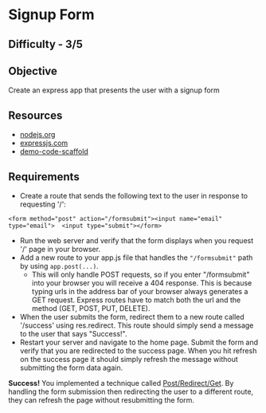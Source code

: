# Signup Form

## Difficulty - 3/5

## Objective
Create an express app that presents the user with a signup form

## Resources
- [nodejs.org](http://nodejs.org/)
- [expressjs.com](http://expressjs.com/)
- [demo-code-scaffold](https://github.com/RefactorU/Jan2016-DemoCode/tree/master/week6/scaffold)

## Requirements
- Create a route that sends the following text to the user in response to requesting '/': 
```
<form method="post" action="/formsubmit"><input name="email" type="email">  <input type="submit"></form>
```
- Run the web server and verify that the form displays when you request '/' page in your browser.
- Add a new route to your app.js file that handles the <code>"/formsubmit"</code> path by using <code>app.post(...)</code>.
    - This will only handle POST requests, so if you enter "/formsubmit" into your browser you will receive a 404 response. This is because typing urls in the address bar of your browser always generates a GET request. Express routes have to match both the url and the method (GET, POST, PUT, DELETE).
- When the user submits the form, redirect them to a new route called '/success' using res.redirect. This route should simply send a message to the user that says "Success!".
- Restart your server and navigate to the home page. Submit the form and verify that you are redirected to the success page. When you hit refresh on the success page it should simply refresh the message without submitting the form data again.

<strong>Success!</strong> You implemented a technique called [Post/Redirect/Get](http://en.wikipedia.org/wiki/Post/Redirect/Get). By handling the form submission then redirecting the user to a different route, they can refresh the page without resubmitting the form.
